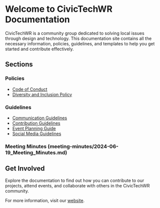 # Welcome to CivicTechWR Documentation

CivicTechWR is a community group dedicated to solving local issues through design and technology. This documentation site contains all the necessary information, policies, guidelines, and templates to help you get started and contribute effectively.

## Sections

### Policies
- [Code of Conduct](policies/Code_of_Conduct.md)
- [Diversity and Inclusion Policy](policies/Diversity_and_Inclusion_Policy.md)

### Guidelines
- [Communication Guidelines](guidelines/Communication_Guidelines.md)
- [Contribution Guidelines](guidelines/Contribution_Guidelines.md)
- [Event Planning Guide](guidelines/Event_Planning_Guide.md)
- [Social Media Guidelines](guidelines/SocialMedia_Guidelines.md)

### Meeting Minutes (meeting-minutes/2024-06-19_Meeting_Minutes.md)


## Get Involved
Explore the documentation to find out how you can contribute to our projects, attend events, and collaborate with others in the CivicTechWR community.

For more information, visit our [website](https://civictechwr.org).